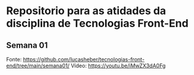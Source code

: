 # Repositorio para as atidades da disciplina de Tecnologias Front-End

## Semana 01

Fonte: https://github.com/lucasheber/tecnologias-front-end/tree/main/semana01/
Vídeo: https://youtu.be/iMwZX3dA0Fg